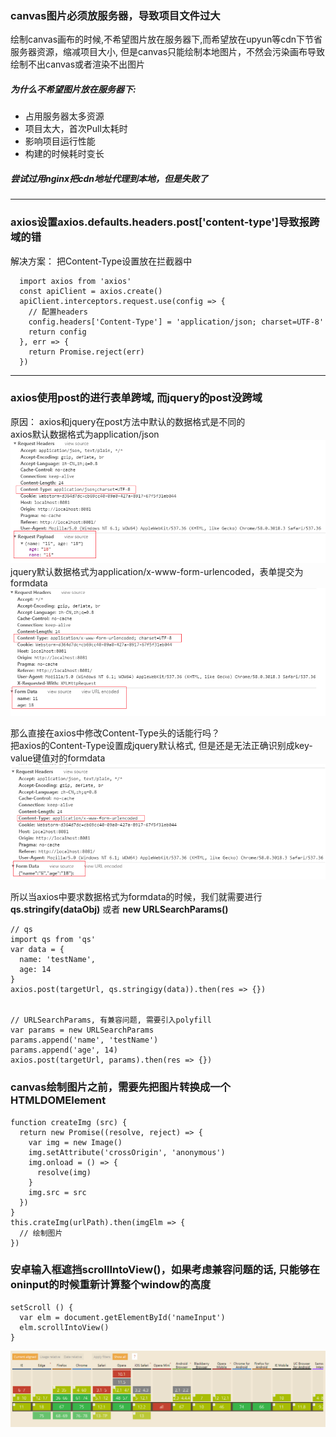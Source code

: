 ### canvas图片必须放服务器，导致项目文件过大
绘制canvas画布的时候,不希望图片放在服务器下,而希望放在upyun等cdn下节省服务器资源，缩减项目大小, 但是canvas只能绘制本地图片，不然会污染画布导致绘制不出canvas或者渲染不出图片<br />

##### 为什么不希望图片放在服务器下:
- 占用服务器太多资源
- 项目太大，首次Pull太耗时
- 影响项目运行性能
- 构建的时候耗时变长

##### 尝试过用nginx把cdn地址代理到本地，但是失败了

---

### axios设置axios.defaults.headers.post['content-type']导致报跨域的错
解决方案： 把Content-Type设置放在拦截器中
```
  import axios from 'axios'
  const apiClient = axios.create()
  apiClient.interceptors.request.use(config => {
    // 配置headers
    config.headers['Content-Type'] = 'application/json; charset=UTF-8'
    return config
  }, err => {
    return Promise.reject(err)
  })
```

---

### axios使用post的进行表单跨域, 而jquery的post没跨域
原因： axios和jquery在post方法中默认的数据格式是不同的   
axios默认数据格式为application/json
![axios默认数据格式为application/json](./axios-post-ContentType.png) 
jquery默认数据格式为application/x-www-form-urlencoded，表单提交为formdata 
![jquery默认数据格式为application/x-www-form-urlencoded，表单提交为formdata](./jquery-post-ContentType.png)

那么直接在axios中修改Content-Type头的话能行吗？  
把axios的Content-Type设置成jquery默认格式, 但是还是无法正确识别成key-value键值对的formdata
![把axios的Content-Type设置成jquery默认格式, 但是还是无法正确识别成key-value键值对的formdata](./axios-set-headerAsJquery.png)


所以当axios中要求数据格式为formdata的时候，我们就需要进行**qs.stringify(dataObj)** 或者 **new URLSearchParams()**
```
// qs
import qs from 'qs'
var data = {
  name: 'testName',
  age: 14
}
axios.post(targetUrl, qs.stringigy(data)).then(res => {})


// URLSearchParams, 有兼容问题, 需要引入polyfill
var params = new URLSearchParams
params.append('name', 'testName')
params.append('age', 14)
axios.post(targetUrl, params).then(res => {})
```

### canvas绘制图片之前，需要先把图片转换成一个HTMLDOMElement
```
function createImg (src) {
  return new Promise((resolve, reject) => {
    var img = new Image()
    img.setAttribute('crossOrigin', 'anonymous')
    img.onload = () => {
      resolve(img)
    }
    img.src = src
  })
}
this.crateImg(urlPath).then(imgElm => {
  // 绘制图片
})
```

### 安卓输入框遮挡scrollIntoView()，如果考虑兼容问题的话, 只能够在oninput的时候重新计算整个window的高度
```
setScroll () {
  var elm = document.getElementById('nameInput')
  elm.scrollIntoView()
}
```
![scrillIntoView兼容性表, 绿色表示完全支持, 黄绿表示部分支持,红色为不支持](./scrillIntoView兼容.png)
